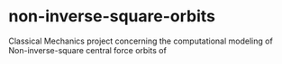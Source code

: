 # non-inverse-square-orbits
Classical Mechanics project concerning the computational modeling of Non-inverse-square central force orbits of 
